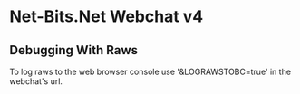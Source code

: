 # Net-Bits.Net Webchat v4

## Debugging With Raws
To log raws to the web browser console use '&LOGRAWSTOBC=true' in the webchat's url.
 
